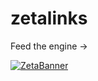 # zetalinks
Feed the engine →

<a href="https://zetaseek.com">![ZetaBanner](https://github.com/uniqpath/info/raw/master/assets/img/zeta_banner.png)</a>
